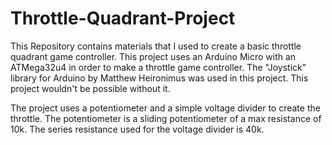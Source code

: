 # Throttle-Quadrant-Project
This Repository contains materials that I used to create a basic throttle quadrant game controller.
This project uses an Arduino Micro with an ATMega32u4 in order to make a throttle game controller.
The "Joystick" library for Arduino by Matthew Heironimus was used in this project.  This project wouldn't be possible without it.

The project uses a potentiometer and a simple voltage divider to create the throttle.  The potentiometer is a sliding potentiometer of a max resistance of 10k.  The series resistance used for the voltage divider is 40k.
